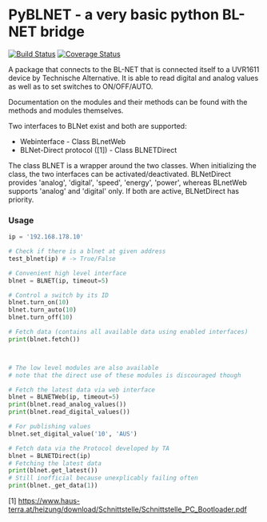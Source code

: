 # PyBLNET - a very basic python BL-NET bridge
[![Build Status](https://travis-ci.com/nielstron/pyblnet.svg?branch=master)](https://travis-ci.com/nielstron/pyblnet)
[![Coverage Status](https://coveralls.io/repos/github/nielstron/pyblnet/badge.svg?branch=master)](https://coveralls.io/github/nielstron/pyblnet?branch=master)

A package that connects to the BL-NET that is connected itself to a UVR1611 device by Technische Alternative. 
It is able to read digital and analog values as well as to set switches to ON/OFF/AUTO.

Documentation on the modules and their methods can be found with the methods and modules themselves.

Two interfaces to BLNet exist and both are supported:
- Webinterface  - Class BLnetWeb
- BLNet-Direct protocol ([1]) - Class BLNETDirect

The class BLNET is a wrapper around the two classes. When initializing the class, the two interfaces can be activated/deactivated. 
BLNetDirect provides 'analog', 'digital',  'speed', 'energy', 'power', whereas BLnetWeb supports 'analog' and 'digital' only. If both are active, BLNetDirect has priority.

### Usage

```python
ip = '192.168.178.10'

# Check if there is a blnet at given address
test_blnet(ip) # -> True/False

# Convenient high level interface
blnet = BLNET(ip, timeout=5)

# Control a switch by its ID
blnet.turn_on(10)
blnet.turn_auto(10)
blnet.turn_off(10)

# Fetch data (contains all available data using enabled interfaces)
print(blnet.fetch())



# The low level modules are also available
# note that the direct use of these modules is discouraged though

# Fetch the latest data via web interface
blnet = BLNETWeb(ip, timeout=5)
print(blnet.read_analog_values())
print(blnet.read_digital_values())

# For publishing values
blnet.set_digital_value('10', 'AUS')

# Fetch data via the Protocol developed by TA
blnet = BLNETDirect(ip)
# Fetching the latest data
print(blnet.get_latest())
# Still inofficial because unexplicably failing often
print(blnet._get_data(1))
```


[1] https://www.haus-terra.at/heizung/download/Schnittstelle/Schnittstelle_PC_Bootloader.pdf
